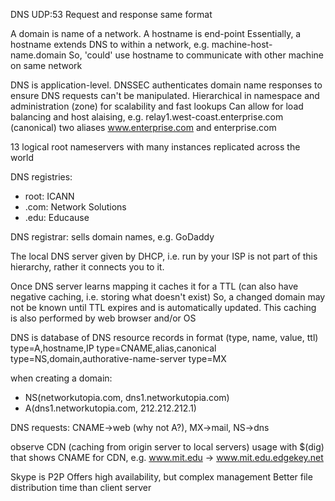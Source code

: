 <!-- SPDX-License-Identifier: zlib-acknowledgement -->

DNS UDP:53
Request and response same format

A domain is name of a network. A hostname is end-point
Essentially, a hostname extends DNS to within a network, e.g. machine-host-name.domain
So, 'could' use hostname to communicate with other machine on same network

DNS is application-level. DNSSEC authenticates domain name responses to ensure DNS requests can't be manipulated.
Hierarchical in namespace and administration (zone) for scalability and fast lookups
Can allow for load balancing and host alaising, e.g. 
relay1.west-coast.enterprise.com (canonical) two aliases www.enterprise.com and enterprise.com

13 logical root nameservers with many instances replicated across the world

DNS registries:
* root: ICANN
* .com: Network Solutions
* .edu: Educause

DNS registrar: sells domain names, e.g. GoDaddy

The local DNS server given by DHCP, i.e. run by your ISP is not part of this hierarchy, rather it connects you to it.

Once DNS server learns mapping it caches it for a TTL (can also have negative caching, i.e. storing what doesn't exist)
So, a changed domain may not be known until TTL expires and is automatically updated.
This caching is also performed by web browser and/or OS

DNS is database of DNS resource records in format (type, name, value, ttl)
type=A,hostname,IP
type=CNAME,alias,canonical
type=NS,domain,authorative-name-server
type=MX

when creating a domain:
* NS(networkutopia.com, dns1.networkutopia.com)
* A(dns1.networkutopia.com, 212.212.212.1)

DNS requests: CNAME->web (why not A?), MX->mail, NS->dns

observe CDN (caching from origin server to local servers) usage with $(dig) that shows CNAME for CDN, e.g. www.mit.edu -> www.mit.edu.edgekey.net

Skype is P2P
Offers high availability, but complex management
Better file distribution time than client server


